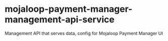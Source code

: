 # mojaloop-payment-manager-management-api-service
Management API that serves data, config for Mojaloop Payment Manager UI
